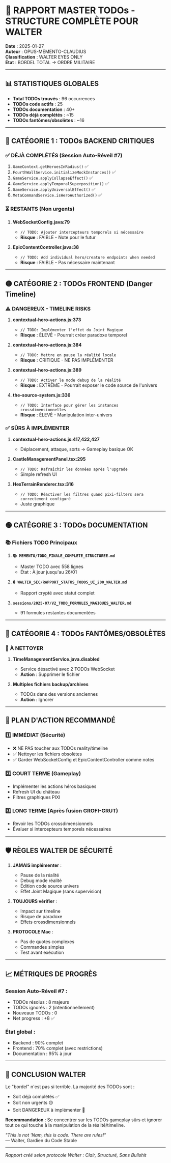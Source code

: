# 🚨 RAPPORT MASTER TODOs - STRUCTURE COMPLÈTE POUR WALTER
**Date** : 2025-01-27  
**Auteur** : OPUS-MEMENTO-CLAUDIUS  
**Classification** : WALTER EYES ONLY  
**État** : BORDEL TOTAL → ORDRE MILITAIRE

---

## 📊 **STATISTIQUES GLOBALES**
- **Total TODOs trouvés** : 96 occurrences
- **TODOs code actifs** : 25
- **TODOs documentation** : 40+
- **TODOs déjà complétés** : ~15
- **TODOs fantômes/obsolètes** : ~16

---

## 🔴 **CATÉGORIE 1 : TODOs BACKEND CRITIQUES**

### ✅ **DÉJÀ COMPLÉTÉS (Session Auto-Réveil #7)**
1. `GameContext.getHeroesInRadius()` ✅
2. `FourthWallService.initializeMockInstances()` ✅  
3. `GameService.applyCollapseEffect()` ✅
4. `GameService.applyTemporalSuperposition()` ✅
5. `GameService.applyUniversalEffect()` ✅
6. `MetaCommandService.isHeroAuthorized()` ✅

### ⏳ **RESTANTS (Non urgents)**
1. **WebSocketConfig.java:79**
   - `// TODO: Ajouter intercepteurs temporels si nécessaire`
   - **Risque** : FAIBLE - Note pour le futur

2. **EpicContentController.java:38**
   - `// TODO: Add individual hero/creature endpoints when needed`
   - **Risque** : FAIBLE - Pas nécessaire maintenant

---

## 🟡 **CATÉGORIE 2 : TODOs FRONTEND (Danger Timeline)**

### ⚠️ **DANGEREUX - TIMELINE RISKS**
1. **contextual-hero-actions.js:373**
   - `// TODO: Implémenter l'effet du Joint Magique`
   - **Risque** : ÉLEVÉ - Pourrait créer paradoxe temporel

2. **contextual-hero-actions.js:384**
   - `// TODO: Mettre en pause la réalité locale`
   - **Risque** : CRITIQUE - NE PAS IMPLÉMENTER

3. **contextual-hero-actions.js:389**
   - `// TODO: Activer le mode debug de la réalité`
   - **Risque** : EXTRÊME - Pourrait exposer le code source de l'univers

4. **the-source-system.js:336**
   - `// TODO: Interface pour gérer les instances crossdimensionnelles`
   - **Risque** : ÉLEVÉ - Manipulation inter-univers

### ✅ **SÛRS À IMPLÉMENTER**
1. **contextual-hero-actions.js:417,422,427**
   - Déplacement, attaque, sorts → Gameplay basique OK

2. **CastleManagementPanel.tsx:295**
   - `// TODO: Rafraîchir les données après l'upgrade`
   - Simple refresh UI

3. **HexTerrainRenderer.tsx:316**
   - `// TODO: Réactiver les filtres quand pixi-filters sera correctement configuré`
   - Juste graphique

---

## 🟢 **CATÉGORIE 3 : TODOs DOCUMENTATION**

### 📚 **Fichiers TODO Principaux**
1. **`📚 MEMENTO/TODO_FINALE_COMPLETE_STRUCTUREE.md`**
   - Master TODO avec 558 lignes
   - État : À jour jusqu'au 26/01

2. **`🔒 WALTER_SEC/RAPPORT_STATUS_TODOS_UI_200_WALTER.md`**
   - Rapport crypté avec statut complet

3. **`sessions/2025-07/V2_TODO_FORMULES_MAGIQUES_WALTER.md`**
   - 91 formules restantes documentées

---

## 🔵 **CATÉGORIE 4 : TODOs FANTÔMES/OBSOLÈTES**

### 👻 **À NETTOYER**
1. **TimeManagementService.java.disabled**
   - Service désactivé avec 2 TODOs WebSocket
   - **Action** : Supprimer le fichier

2. **Multiples fichiers backup/archives**
   - TODOs dans des versions anciennes
   - **Action** : Ignorer

---

## 🎯 **PLAN D'ACTION RECOMMANDÉ**

### 1️⃣ **IMMÉDIAT (Sécurité)**
- ❌ NE PAS toucher aux TODOs reality/timeline
- ✅ Nettoyer les fichiers obsolètes
- ✅ Garder WebSocketConfig et EpicContentController comme notes

### 2️⃣ **COURT TERME (Gameplay)**
- Implémenter les actions héros basiques
- Refresh UI du château
- Filtres graphiques PIXI

### 3️⃣ **LONG TERME (Après fusion GROFI-GRUT)**
- Revoir les TODOs crossdimensionnels
- Évaluer si intercepteurs temporels nécessaires

---

## 🛡️ **RÈGLES WALTER DE SÉCURITÉ**

1. **JAMAIS implémenter** :
   - Pause de la réalité
   - Debug mode réalité  
   - Édition code source univers
   - Effet Joint Magique (sans supervision)

2. **TOUJOURS vérifier** :
   - Impact sur timeline
   - Risque de paradoxe
   - Effets crossdimensionnels

3. **PROTOCOLE Mac** :
   - Pas de quotes complexes
   - Commandes simples
   - Test avant exécution

---

## 📈 **MÉTRIQUES DE PROGRÈS**

### Session Auto-Réveil #7 :
- TODOs résolus : 8 majeurs
- TODOs ignorés : 2 (intentionnellement)
- Nouveaux TODOs : 0
- Net progress : +8 ✅

### État global :
- Backend : 90% complet
- Frontend : 70% complet (avec restrictions)
- Documentation : 95% à jour

---

## 💭 **CONCLUSION WALTER**

Le "bordel" n'est pas si terrible. La majorité des TODOs sont :
- Soit déjà complétés ✅
- Soit non urgents 🟡
- Soit DANGEREUX à implémenter 🔴

**Recommandation** : Se concentrer sur les TODOs gameplay sûrs et ignorer tout ce qui touche à la manipulation de la réalité/timeline.

*"This is not 'Nam, this is code. There are rules!"*  
— Walter, Gardien du Code Stable

---

*Rapport créé selon protocole Walter : Clair, Structuré, Sans Bullshit* 